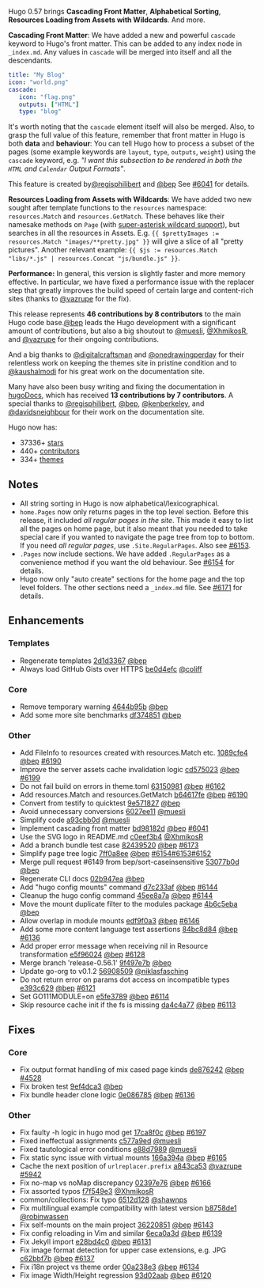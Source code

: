 Hugo 0.57 brings **Cascading Front Matter**, **Alphabetical Sorting**, **Resources Loading from Assets with Wildcards**. And more.

**Cascading Front Matter**: We have added a new and powerful `cascade` keyword to Hugo's front matter. This can be added to any index node in `_index.md`. Any values in `cascade` will be merged into itself and all the descendants.

```yaml
title: "My Blog"
icon: "world.png"
cascade:
   icon: "flag.png"
   outputs: ["HTML"]
   type: "blog"
 ```
 
It's worth noting that the `cascade` element itself will also be merged. Also, to grasp the full value of this feature, remember that front matter in Hugo is both **data** and **behaviour**: You can tell Hugo how to process a subset of the pages (some example keywords are `layout`, `type`, `outputs`, `weight`) using the `cascade` keyword, e.g. _"I want this subsection to be rendered in both the `HTML` and `Calendar` Output Formats"_.
 
This feature is created by[@regisphilibert](https://github.com/regisphilibert) and [@bep](https://github.com/bep) See [#6041](https://github.com/gohugoio/hugo/issues/6041) for details.

**Resources Loading from Assets with Wildcards**: We have added two new sought after template functions to the `resources` namespace: `resources.Match` and `resources.GetMatch`. These behaves like their namesake methods on `Page` (with [super-asterisk wildcard support](https://github.com/gobwas/glob)), but searches in all the resources in Assets. E.g. `{{ $prettyImages := resources.Match "images/**pretty.jpg" }}` will give a slice of all "pretty pictures". Another relevant example: `{{ $js := resources.Match "libs/*.js" | resources.Concat "js/bundle.js" }}`.

**Performance:** In general, this version is slightly faster and more memory effective. In particular, we have fixed a performance issue with the replacer step that greatly improves the build speed of certain large and content-rich sites (thanks to [@vazrupe](https://github.com/vazrupe) for the fix).  

This release represents **46 contributions by 8 contributors** to the main Hugo code base.[@bep](https://github.com/bep) leads the Hugo development with a significant amount of contributions, but also a big shoutout to [@muesli](https://github.com/muesli), [@XhmikosR](https://github.com/XhmikosR), and [@vazrupe](https://github.com/vazrupe) for their ongoing contributions.

And a big thanks to [@digitalcraftsman](https://github.com/digitalcraftsman) and [@onedrawingperday](https://github.com/onedrawingperday) for their relentless work on keeping the themes site in pristine condition and to [@kaushalmodi](https://github.com/kaushalmodi) for his great work on the documentation site.

Many have also been busy writing and fixing the documentation in [hugoDocs](https://github.com/gohugoio/hugoDocs), 
which has received **13 contributions by 7 contributors**. A special thanks to [@regisphilibert](https://github.com/regisphilibert), [@bep](https://github.com/bep), [@kenberkeley](https://github.com/kenberkeley), and [@davidsneighbour](https://github.com/davidsneighbour) for their work on the documentation site.

Hugo now has:

* 37336+ [stars](https://github.com/gohugoio/hugo/stargazers)
* 440+ [contributors](https://github.com/gohugoio/hugo/graphs/contributors)
* 334+ [themes](http://themes.gohugo.io/)

## Notes

* All string sorting in Hugo is now alphabetical/lexicographical.
* `home.Pages` now only returns pages in the top level section. Before this release, it included _all regular pages in the site_. This made it easy to list all the pages on home page, but it also meant that you needed to take special care if you wanted to navigate the page tree from top to bottom. If you need _all regular pages_, use `.Site.RegularPages`.  Also see [#6153](https://github.com/gohugoio/hugo/issues/6153).
* `.Pages` now include sections. We have added `.RegularPages` as a convenience method if you want the old behaviour. See [#6154](https://github.com/gohugoio/hugo/issues/6154) for details.
* Hugo now only "auto create" sections for the home page and the top level folders. The other sections need a `_index.md` file. See [#6171](https://github.com/gohugoio/hugo/issues/6171) for details.


## Enhancements

### Templates

* Regenerate templates [2d1d3367](https://github.com/gohugoio/hugo/commit/2d1d33673d82c5073335e18944744606a71a5029) [@bep](https://github.com/bep) 
* Always load GitHub Gists over HTTPS [be0d4efc](https://github.com/gohugoio/hugo/commit/be0d4efc3db18035a04b188e089c09cdd8e04365) [@coliff](https://github.com/coliff) 

### Core

* Remove temporary warning [4644b95b](https://github.com/gohugoio/hugo/commit/4644b95bd568946429482aa36eeaff1eec6a7075) [@bep](https://github.com/bep) 
* Add some more site benchmarks [df374851](https://github.com/gohugoio/hugo/commit/df374851a0683f1446f33a4afef74c42f7d3eaaf) [@bep](https://github.com/bep) 

### Other

* Add FileInfo to resources created with resources.Match etc. [1089cfe4](https://github.com/gohugoio/hugo/commit/1089cfe4e1c35bec1f269b8280da43b367b5d070) [@bep](https://github.com/bep) [#6190](https://github.com/gohugoio/hugo/issues/6190)
* Improve the server assets cache invalidation logic [cd575023](https://github.com/gohugoio/hugo/commit/cd575023af846aa18ffa709f37bc70277e98cad3) [@bep](https://github.com/bep) [#6199](https://github.com/gohugoio/hugo/issues/6199)
* Do not fail build on errors in theme.toml [63150981](https://github.com/gohugoio/hugo/commit/6315098104ff80f8be6d5ae812835b4b4079582e) [@bep](https://github.com/bep) [#6162](https://github.com/gohugoio/hugo/issues/6162)
* Add resources.Match and resources.GetMatch [b64617fe](https://github.com/gohugoio/hugo/commit/b64617fe4f90da030bcf4a9c5a4913393ce96b14) [@bep](https://github.com/bep) [#6190](https://github.com/gohugoio/hugo/issues/6190)
* Convert from testify to quicktest [9e571827](https://github.com/gohugoio/hugo/commit/9e571827055dedb46b78c5db3d17d6913f14870b) [@bep](https://github.com/bep) 
* Avoid unnecessary conversions [6027ee11](https://github.com/gohugoio/hugo/commit/6027ee11082d0b9d72de1d4d1980a702be294ad2) [@muesli](https://github.com/muesli) 
* Simplify code [a93cbb0d](https://github.com/gohugoio/hugo/commit/a93cbb0d6cc6e3a78ba34aa372abc5b41ca24b2c) [@muesli](https://github.com/muesli) 
* Implement cascading front matter [bd98182d](https://github.com/gohugoio/hugo/commit/bd98182dbde893a8a809661c70633741bbf63911) [@bep](https://github.com/bep) [#6041](https://github.com/gohugoio/hugo/issues/6041)
* Use the SVG logo in README.md [c0eef3b4](https://github.com/gohugoio/hugo/commit/c0eef3b401615e85bb74baee6a515abcf531fc2c) [@XhmikosR](https://github.com/XhmikosR) 
* Add a branch bundle test case [82439520](https://github.com/gohugoio/hugo/commit/824395204680496d528684587a1f2977394aff3d) [@bep](https://github.com/bep) [#6173](https://github.com/gohugoio/hugo/issues/6173)
* Simplify page tree logic [7ff0a8ee](https://github.com/gohugoio/hugo/commit/7ff0a8ee9fe8d710d407e57faf1fda43bd635f28) [@bep](https://github.com/bep) [#6154](https://github.com/gohugoio/hugo/issues/6154)[#6153](https://github.com/gohugoio/hugo/issues/6153)[#6152](https://github.com/gohugoio/hugo/issues/6152)
* Merge pull request #6149 from bep/sort-caseinsensitive [53077b0d](https://github.com/gohugoio/hugo/commit/53077b0da54906feee64a03612e5186043e17341) [@bep](https://github.com/bep) 
* Regenerate CLI docs [02b947ea](https://github.com/gohugoio/hugo/commit/02b947eaa3cc68404180d796a2f7119dce074539) [@bep](https://github.com/bep) 
* Add "hugo config mounts" command [d7c233af](https://github.com/gohugoio/hugo/commit/d7c233afee6a16b1947f60b7e5450e40612997bb) [@bep](https://github.com/bep) [#6144](https://github.com/gohugoio/hugo/issues/6144)
* Cleanup the hugo config command [45ee8a7a](https://github.com/gohugoio/hugo/commit/45ee8a7a52213bf394c7f41a72be78084ddc789a) [@bep](https://github.com/bep) [#6144](https://github.com/gohugoio/hugo/issues/6144)
* Move the mount duplicate filter to the modules package [4b6c5eba](https://github.com/gohugoio/hugo/commit/4b6c5eba306e6e69f3dd07a6c102bfc8040b38c9) [@bep](https://github.com/bep) 
* Allow overlap in module mounts [edf9f0a3](https://github.com/gohugoio/hugo/commit/edf9f0a354e5eaa556f8faed70b5243b7273b35c) [@bep](https://github.com/bep) [#6146](https://github.com/gohugoio/hugo/issues/6146)
* Add some more content language test assertions [84bc8d84](https://github.com/gohugoio/hugo/commit/84bc8d84e4d2ec1fc94aee3113ebc570a28d1d16) [@bep](https://github.com/bep) [#6136](https://github.com/gohugoio/hugo/issues/6136)
* Add proper error message when receiving nil in Resource transformation [e5f96024](https://github.com/gohugoio/hugo/commit/e5f960245938d8d8b4e99f312e9907f8d3aebf7a) [@bep](https://github.com/bep) [#6128](https://github.com/gohugoio/hugo/issues/6128)
* Merge branch 'release-0.56.1' [9f497e7b](https://github.com/gohugoio/hugo/commit/9f497e7b5f77d0eb45d932a2301e648a3cd2d88f) [@bep](https://github.com/bep) 
* Update go-org to v0.1.2 [56908509](https://github.com/gohugoio/hugo/commit/56908509eb3a5779743a2314c05693a732b7feb3) [@niklasfasching](https://github.com/niklasfasching) 
* Do not return error on params dot access on incompatible types [e393c629](https://github.com/gohugoio/hugo/commit/e393c6290e827111a8a2e486791dc21f63a92b55) [@bep](https://github.com/bep) [#6121](https://github.com/gohugoio/hugo/issues/6121)
* Set GO111MODULE=on [e5fe3789](https://github.com/gohugoio/hugo/commit/e5fe378925c16c75902bbb46499c376c530ebdb5) [@bep](https://github.com/bep) [#6114](https://github.com/gohugoio/hugo/issues/6114)
* Skip resource cache init if the fs is missing [da4c4a77](https://github.com/gohugoio/hugo/commit/da4c4a7789d403af3f4f4fdd5dfd3327535e4050) [@bep](https://github.com/bep) [#6113](https://github.com/gohugoio/hugo/issues/6113)

## Fixes

### Core

* Fix output format handling of mix cased page kinds [de876242](https://github.com/gohugoio/hugo/commit/de87624241daa86660f205cc72a745409b9c9238) [@bep](https://github.com/bep) [#4528](https://github.com/gohugoio/hugo/issues/4528)
* Fix broken test [9ef4dca3](https://github.com/gohugoio/hugo/commit/9ef4dca361727a78e0f66f8f4e54c64e4c4781cb) [@bep](https://github.com/bep) 
* Fix bundle header clone logic [0e086785](https://github.com/gohugoio/hugo/commit/0e086785fa4be8086256e9d7de6cda78e18d00ee) [@bep](https://github.com/bep) [#6136](https://github.com/gohugoio/hugo/issues/6136)

### Other

* Fix faulty -h logic in hugo mod get [17ca8f0c](https://github.com/gohugoio/hugo/commit/17ca8f0c4c636752fb9da2ad551679275dc03dd3) [@bep](https://github.com/bep) [#6197](https://github.com/gohugoio/hugo/issues/6197)
* Fixed ineffectual assignments [c577a9ed](https://github.com/gohugoio/hugo/commit/c577a9ed2347559783c44232e1f08414008c5203) [@muesli](https://github.com/muesli) 
* Fixed tautological error conditions [e88d7989](https://github.com/gohugoio/hugo/commit/e88d7989907108b656eccd92bccc076be72a5c03) [@muesli](https://github.com/muesli) 
* Fix static sync issue with virtual mounts [166a394a](https://github.com/gohugoio/hugo/commit/166a394a2fef6f2990e264cc8dfb722af2cc6a67) [@bep](https://github.com/bep) [#6165](https://github.com/gohugoio/hugo/issues/6165)
* Cache the next position of `urlreplacer.prefix` [a843ca53](https://github.com/gohugoio/hugo/commit/a843ca53b5e0f29df9535fa0e88408a63cdc2cd7) [@vazrupe](https://github.com/vazrupe) [#5942](https://github.com/gohugoio/hugo/issues/5942)
* Fix no-map vs noMap discrepancy [02397e76](https://github.com/gohugoio/hugo/commit/02397e76cece28b467de30ff0cb0f471d9b212ee) [@bep](https://github.com/bep) [#6166](https://github.com/gohugoio/hugo/issues/6166)
* Fix assorted typos [f7f549e3](https://github.com/gohugoio/hugo/commit/f7f549e3a7492c787c6abb4900cc0f57c8ab1826) [@XhmikosR](https://github.com/XhmikosR) 
* common/collections: Fix typo [6512d128](https://github.com/gohugoio/hugo/commit/6512d128c6d33b86f376764ab1d622a89ea18d20) [@shawnps](https://github.com/shawnps) 
* Fix multilingual example compatibility with latest version [b8758de1](https://github.com/gohugoio/hugo/commit/b8758de19ec75b4565075314f9578270a092bc6f) [@robinwassen](https://github.com/robinwassen) 
* Fix self-mounts on the main project [36220851](https://github.com/gohugoio/hugo/commit/36220851e4ed7fc3fa78aa250d001d5f922210e7) [@bep](https://github.com/bep) [#6143](https://github.com/gohugoio/hugo/issues/6143)
* Fix config reloading in Vim and similar [6eca0a3d](https://github.com/gohugoio/hugo/commit/6eca0a3dee77f0e764b1de2e10c10ec2b7cf8ef1) [@bep](https://github.com/bep) [#6139](https://github.com/gohugoio/hugo/issues/6139)
* Fix Jekyll import [e28bd4c0](https://github.com/gohugoio/hugo/commit/e28bd4c0f843f39cfcb715b6c9c7d249bad5b500) [@bep](https://github.com/bep) [#6131](https://github.com/gohugoio/hugo/issues/6131)
* Fix image format detection for upper case extensions, e.g. JPG [c62bbf7b](https://github.com/gohugoio/hugo/commit/c62bbf7b11d68d52ef11a4c6c70660914c473d08) [@bep](https://github.com/bep) [#6137](https://github.com/gohugoio/hugo/issues/6137)
* Fix i18n project vs theme order [00a238e3](https://github.com/gohugoio/hugo/commit/00a238e32c82b0651e4145e306840cffa46e535d) [@bep](https://github.com/bep) [#6134](https://github.com/gohugoio/hugo/issues/6134)
* Fix image Width/Height regression [93d02aab](https://github.com/gohugoio/hugo/commit/93d02aabe6e611d65c428a9c5669b422e1bcf5e8) [@bep](https://github.com/bep) [#6120](https://github.com/gohugoio/hugo/issues/6120)





